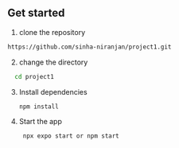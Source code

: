 
## Get started


1. clone the repository

```bash
https://github.com/sinha-niranjan/project1.git
```

2. change the directory

 ```bash
   cd project1
   ```

3. Install dependencies

   ```bash
   npm install
   ```

4. Start the app

   ```bash
    npx expo start or npm start
   ```
